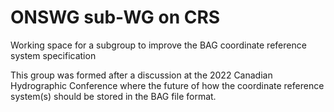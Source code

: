 # ONSWG sub-WG on CRS
Working space for a subgroup to improve the BAG coordinate reference system specification

This group was formed after a discussion at the 2022 Canadian Hydrographic Conference where the future of how the coordinate reference system(s) should be stored in the BAG file format.
